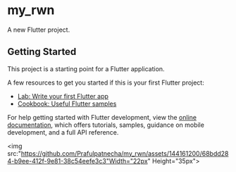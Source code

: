 # my_rwn

A new Flutter project.

## Getting Started

This project is a starting point for a Flutter application.

A few resources to get you started if this is your first Flutter project:

- [Lab: Write your first Flutter app](https://docs.flutter.dev/get-started/codelab)
- [Cookbook: Useful Flutter samples](https://docs.flutter.dev/cookbook)

For help getting started with Flutter development, view the
[online documentation](https://docs.flutter.dev/), which offers tutorials,
samples, guidance on mobile development, and a full API reference.

<img src:"https://github.com/Prafulpatnecha/my_rwn/assets/144161200/68bdd284-b9ee-412f-9e81-38c54eefe3c3"Width="22px" Height="35px">

